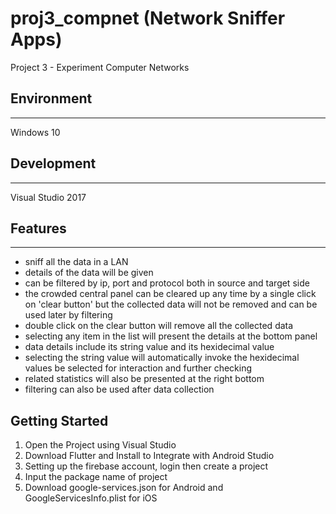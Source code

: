 # proj3_compnet (Network Sniffer Apps)

Project 3 - Experiment Computer Networks

## Environment
-------------
Windows 10

## Development
-------------
Visual Studio 2017

## Features
----------
* sniff all the data in a LAN
* details of the data will be given
* can be filtered by ip, port and protocol both in source and target side 
* the crowded central panel can be cleared up any time by a single click on 'clear button' but the collected data will not be removed and can be used later by filtering
* double click on the clear button will remove all the collected data
* selecting any item in the list will present the details at the bottom panel
* data details include its string value and its hexidecimal value
* selecting the string value will automatically invoke the hexidecimal values be selected for interaction and further checking
* related statistics will also be presented at the right bottom
* filtering can also be used after data collection

## Getting Started
1. Open the Project using Visual Studio
2. Download Flutter and Install to Integrate with Android Studio
3. Setting up the firebase account, login then create a project
4. Input the package name of project
5. Download google-services.json for Android and GoogleServicesInfo.plist for iOS